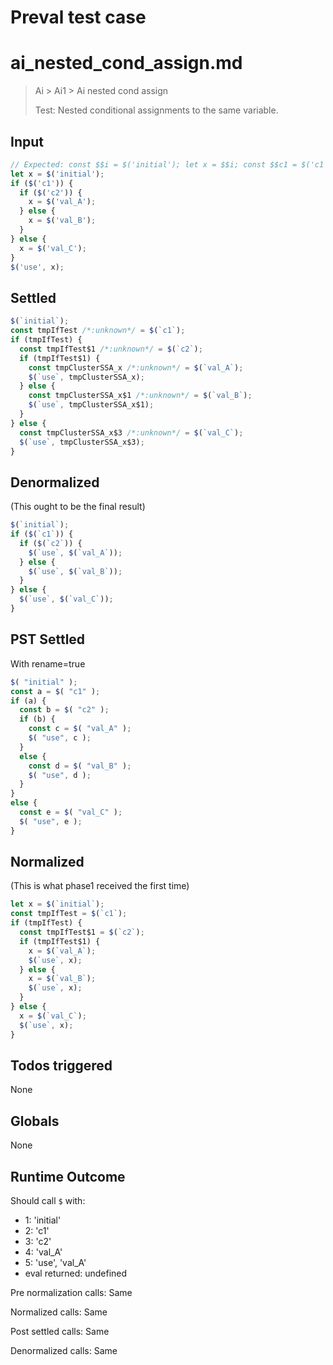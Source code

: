 # Preval test case

# ai_nested_cond_assign.md

> Ai > Ai1 > Ai nested cond assign
>
> Test: Nested conditional assignments to the same variable.

## Input

`````js filename=intro
// Expected: const $$i = $('initial'); let x = $$i; const $$c1 = $('c1'); if ($$c1) { const $$c2 = $('c2'); if ($$c2) { x = $('val_A'); } else { x = $('val_B'); } } else { x = $('val_C'); } $('use', x);
let x = $('initial');
if ($('c1')) {
  if ($('c2')) {
    x = $('val_A');
  } else {
    x = $('val_B');
  }
} else {
  x = $('val_C');
}
$('use', x);
`````


## Settled


`````js filename=intro
$(`initial`);
const tmpIfTest /*:unknown*/ = $(`c1`);
if (tmpIfTest) {
  const tmpIfTest$1 /*:unknown*/ = $(`c2`);
  if (tmpIfTest$1) {
    const tmpClusterSSA_x /*:unknown*/ = $(`val_A`);
    $(`use`, tmpClusterSSA_x);
  } else {
    const tmpClusterSSA_x$1 /*:unknown*/ = $(`val_B`);
    $(`use`, tmpClusterSSA_x$1);
  }
} else {
  const tmpClusterSSA_x$3 /*:unknown*/ = $(`val_C`);
  $(`use`, tmpClusterSSA_x$3);
}
`````


## Denormalized
(This ought to be the final result)

`````js filename=intro
$(`initial`);
if ($(`c1`)) {
  if ($(`c2`)) {
    $(`use`, $(`val_A`));
  } else {
    $(`use`, $(`val_B`));
  }
} else {
  $(`use`, $(`val_C`));
}
`````


## PST Settled
With rename=true

`````js filename=intro
$( "initial" );
const a = $( "c1" );
if (a) {
  const b = $( "c2" );
  if (b) {
    const c = $( "val_A" );
    $( "use", c );
  }
  else {
    const d = $( "val_B" );
    $( "use", d );
  }
}
else {
  const e = $( "val_C" );
  $( "use", e );
}
`````


## Normalized
(This is what phase1 received the first time)

`````js filename=intro
let x = $(`initial`);
const tmpIfTest = $(`c1`);
if (tmpIfTest) {
  const tmpIfTest$1 = $(`c2`);
  if (tmpIfTest$1) {
    x = $(`val_A`);
    $(`use`, x);
  } else {
    x = $(`val_B`);
    $(`use`, x);
  }
} else {
  x = $(`val_C`);
  $(`use`, x);
}
`````


## Todos triggered


None


## Globals


None


## Runtime Outcome


Should call `$` with:
 - 1: 'initial'
 - 2: 'c1'
 - 3: 'c2'
 - 4: 'val_A'
 - 5: 'use', 'val_A'
 - eval returned: undefined

Pre normalization calls: Same

Normalized calls: Same

Post settled calls: Same

Denormalized calls: Same
